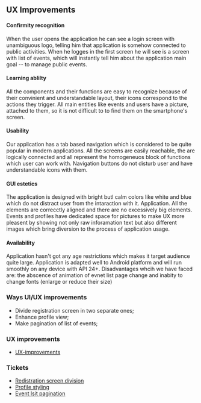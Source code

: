 ﻿## UX Improvements

#### Confirmity recognition

When the user opens the application he can see a login screen with unambiguous logo, telling him that application is somehow connected to public activities. When he logges in the first screen he will see is a screen with list of events, which will instantly tell him about the application main goal -- to manage public events.

#### Learning ablilty

All the components and their functions are easy to recognize because of their convinient and understandable layout, their icons correspond to the actions they trigger. All main entities like events and users have a picture, attached to them, so it is not difficult to to find them on the smartphone's screen.

#### Usability

Our application has a tab based navigation which is considered to be quite popular in modern applications. All the screens are easily reachable, the are logically connected and all represent the homogeneuos block of functions which user can work with. Navigation buttons do not disturb user and have understandable icons with them.

#### GUI estetics

The application is designed with bright butl calm colors like white and blue which do not distract user from the intaraction with it. Application. All the elements are correcctly aligned and there are no excessively big elements. Events and profiles have dedicated space for pictures to make UX more pleasent by showing not only raw inforamation text but also different images which bring diversion to the process of application usage.

#### Availability

Application hasn't got any age restrictions which makes it target audience quite large. Application is adapted well to Android platform and will run smoothly on any device with API 24+. Disadvantages whcih we have faced are: the abscence of animation of evnet list page change and inabity to change fonts (enlarge or reduce their size)

### Ways UI/UX improvements

- Divide registration screen in two separate ones;
- Enhance profile view;
- Make pagination of list of events;

### UX improvements

- [UX-improvements](https://github.com/NasterVill/GoParty/tree/master/UX/Changes.md)

### Tickets

- [Redistration screen division](https://trello.com/c/Q5UpvbMo/70-feature-mobile-goparty27registationscreendivision)
- [Profile styling](https://trello.com/c/rvC8mhuu/69-feature-mobile-goparty26profilestylingimprovements)
- [Event lsit pagination](https://trello.com/c/30wYlae9/68-feature-mobile-goparty25eventlistpagination)
